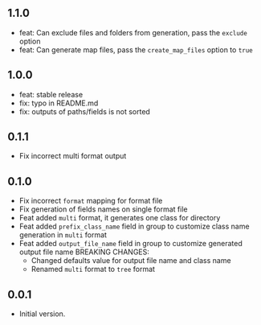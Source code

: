 ## 1.1.0
- feat: Can exclude files and folders from generation, pass the `exclude` option
- feat: Can generate map files, pass the `create_map_files` option to `true`

## 1.0.0
- feat: stable release
- fix: typo in README.md
- fix: outputs of paths/fields is not sorted

## 0.1.1
- Fix incorrect multi format output

## 0.1.0
- Fix incorrect `format` mapping for format file
- Fix generation of fields names on single format file
- Feat added `multi` format, it generates one class for directory
- Feat added `prefix_class_name` field in group to customize class name generation in `multi` format
- Feat added `output_file_name` field in group to customize generated output file name
BREAKING CHANGES:
    - Changed defaults value for output file name and class name
    - Renamed `multi` format to `tree` format

## 0.0.1

- Initial version.
